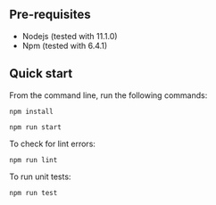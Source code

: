 ## Pre-requisites 
* Nodejs (tested with 11.1.0)
* Npm (tested with 6.4.1)

## Quick start
From the command line, run the following commands:
```
npm install
```
```
npm run start
```
To check for lint errors:
```
npm run lint
```
To run unit tests:
```
npm run test
```
